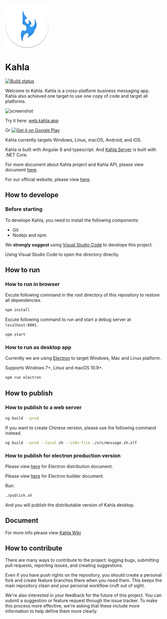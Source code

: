 ![KahlaLogo](./src/assets/144x144.png)

# Kahla

[![Build status](https://aiursoft.visualstudio.com/Star/_apis/build/status/Kahla%20App%20Build)](https://aiursoft.visualstudio.com/Star/_build/latest?definitionId=4)

Welcome to Kahla. Kahla is a cross-platform business messaging app. Kahla also achieved one target to use one copy of code and target all platforms.

<img src="https://ui.cdn.aiursoft.com/images/kahla-demo.png" alt="screenshot" width="500"/>

Try it here: [web.kahla.app](https://web.kahla.app)

Or <a href='https://play.google.com/store/apps/details?id=com.aiursoft.kahla'><img alt='Get it on Google Play' src='https://play.google.com/intl/en_us/badges/images/generic/en_badge_web_generic.png' height="80"/></a>

Kahla currently targets Windows, Linux, macOS, Android, and iOS.

Kahla is built with Angular 8 and typescript. And [Kahla Server](https://github.com/AiursoftWeb/Kahla) is built with .NET Core.

For more document about Kahla project and Kahla API, please view document [here](https://wiki.aiursoft.com/ReadDoc/Kahla/What%20is%20Kahla.md).

For our official website, please view [here](https://www.kahla.app).

## How to develope

### Before starting

To develope Kahla, you need to install the following components:

* Git
* Nodejs and npm

We **strongly suggest** using [Visual Studio Code](https://code.visualstudio.com) to develope this project.

Using Visual Studio Code to open the directory directly.

## How to run

### How to run in browser

Excute following command in the root directory of this repository to restore all dependencies.

```bash
npm install
```

Excute following command to run and start a debug server at `localhost:8001`.

```bash
npm start
```

### How to run as desktop app

Currently we are using [Electron](https://electron.atom.io/) to target Windows, Mac and Linux platform.

Supports Windows 7+, Linux and macOS 10.9+.

```bash
npm run electron
```

## How to publish

### How to publish to a web server

```bash
ng build --prod
```

If you want to create Chinese version, please use the following command instead.

```bash
ng build --prod --local zh --i18n-file ./src/message.zh.xlf
```

### How to publish for electron production version

Please view [here](https://electron.atom.io/docs/tutorial/application-distribution/) for Electron distribution document.

Please view [here](https://www.electron.build/) for Electron builder document.

Run:

```bash
./publish.sh
```

And you will publish the distributable version of Kahla desktop.

## Document

For more info please view [Kahla Wiki](https://wiki.aiursoft.com/ReadDoc/Kahla/What%20is%20Kahla.md)

## How to contribute

There are many ways to contribute to the project: logging bugs, submitting pull requests, reporting issues, and creating suggestions.

Even if you have push rights on the repository, you should create a personal fork and create feature branches there when you need them. This keeps the main repository clean and your personal workflow cruft out of sight.

We're also interested in your feedback for the future of this project. You can submit a suggestion or feature request through the issue tracker. To make this process more effective, we're asking that these include more information to help define them more clearly.
